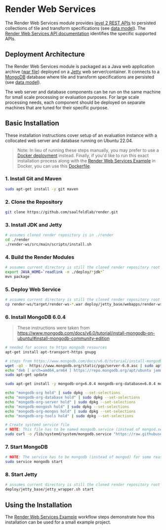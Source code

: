 # Render Web Services
The Render Web Services module provides [level 2 REST APIs] to persisted collections of tile and 
transform specifications (see [data model]).  The [Render Web Services API documentation] identifies 
the specific supported APIs.     

## Deployment Architecture
The Render Web Services module is packaged as a Java web application archive ([war file]) deployed 
on a [Jetty] web server/container.  It connects to a [MongoDB] database where tile and transform 
specifications are persisted (see [data model]).

The web server and database components can be run on the same machine for small scale processing or 
evaluation purposes.  For large scale processing needs, each component should be deployed on separate 
machines that are tuned for their specific purpose.

## Basic Installation
These installation instructions cover setup of an evaluation instance with a collocated web server and 
database running on Ubuntu 22.04.

> Note: In lieu of running these steps manually, you may prefer to use a [Docker deployment] instead.
Finally, if you'd like to run this exact installation process along with the [Render Web Services Example] in Docker, 
you can use this [Dockerfile](../../../../render-ws-java-client/src/main/resources/example_1/Dockerfile).  

### 1. Install Git and Maven
```bash
sudo apt-get install -y git maven
```
### 2. Clone the Repository
```bash
git clone https://github.com/saalfeldlab/render.git
```
### 3. Install JDK and Jetty
```bash
# assumes cloned render repository is in ./render
cd ./render
./render-ws/src/main/scripts/install.sh
```
### 4. Build the Render Modules
```bash
# assumes current directory is still the cloned render repository root (./render)
export JAVA_HOME=`readlink -m ./deploy/*jdk*`
mvn package
```
### 5. Deploy Web Service
```bash
# assumes current directory is still the cloned render repository root (./render)
cp render-ws/target/render-ws-*.war deploy/jetty_base/webapps/render-ws.war
```
### 6. Install MongoDB 6.0.4
> These instructions were taken from <https://www.mongodb.com/docs/v6.0/tutorial/install-mongodb-on-ubuntu/#install-mongodb-community-edition>

```bash
# needed for access to https mongodb resources
apt-get install apt-transport-https gnupg

# steps from https://www.mongodb.com/docs/v6.0/tutorial/install-mongodb-on-ubuntu/#install-mongodb-community-edition
wget -qO - https://www.mongodb.org/static/pgp/server-6.0.asc | sudo apt-key add -
echo "deb [ arch=amd64,arm64 ] https://repo.mongodb.org/apt/ubuntu jammy/mongodb-org/6.0 multiverse" | sudo tee /etc/apt/sources.list.d/mongodb-org-6.0.list
sudo apt-get update

sudo apt-get install -y mongodb-org=6.0.4 mongodb-org-database=6.0.4 mongodb-org-server=6.0.4 mongodb-org-mongos=6.0.4 mongodb-org-tools=6.0.4

echo "mongodb-org hold" | sudo dpkg --set-selections
echo "mongodb-org-database hold" | sudo dpkg --set-selections
echo "mongodb-org-server hold" | sudo dpkg --set-selections
echo "mongodb-mongosh hold" | sudo dpkg --set-selections
echo "mongodb-org-mongos hold" | sudo dpkg --set-selections
echo "mongodb-org-tools hold" | sudo dpkg --set-selections

# Create systemd service file
# NOTE: This file has to be named mongodb.service (instead of mongod.service) for some reason
sudo curl -o /lib/systemd/system/mongodb.service "https://raw.githubusercontent.com/mongodb/mongo/v6.0/rpm/mongod.service"
```

### 7. Start MongoDB
```bash
# NOTE: The service has to be mongodb (instead of mongod) for some reason.
sudo service mongodb start
```

### 8. Start Jetty
```bash
# assumes current directory is still the cloned render repository root (./render)
deploy/jetty_base/jetty_wrapper.sh start
```

## Using the Installation
The [Render Web Services Example] workflow steps demonstrate how this installation can be used for a 
small example project.


  [data model]: <data-model.md>
  [Docker deployment]: <render-ws-docker.md>
  [Jetty]: <https://eclipse.org/jetty/>
  [level 2 REST APIs]: <http://martinfowler.com/articles/richardsonMaturityModel.html>
  [MongoDB]: <https://www.mongodb.org/>
  [Render Web Services API documentation]: <render-ws-api/render-ws-api.md>
  [Render Web Services Example]: <render-ws-example.md>
  [Swagger UI]: <http://swagger.io/swagger-ui/>
  [war file]: <https://docs.oracle.com/javaee/7/tutorial/packaging003.htm>
